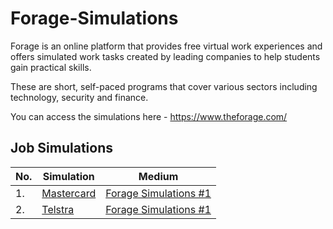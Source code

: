# Forage-Simulations

Forage is an online platform that provides free virtual work experiences and offers simulated work tasks created by leading companies to help students gain practical skills.

These are short, self-paced programs that cover various sectors including technology, security and finance.

You can access the simulations here - https://www.theforage.com/

## Job Simulations

|No. |Simulation            |Medium                |
|----|----------------------|----------------------|
|1.  |<a href="https://github.com/sai-kantamuneni/Forage-Simulations/tree/main/Mastercard">Mastercard</a>|<a href="https://medium.com/@sai.kantamuneni/0e9f0cc11d3c">Forage Simulations #1</a>|
|2.  |<a href="https://github.com/sai-kantamuneni/Forage-Simulations/tree/main/Telstra">Telstra</a>|<a href="https://medium.com/@sai.kantamuneni/forage-simulations-2-telstra-69fd8437fe14">Forage Simulations #1</a>|
